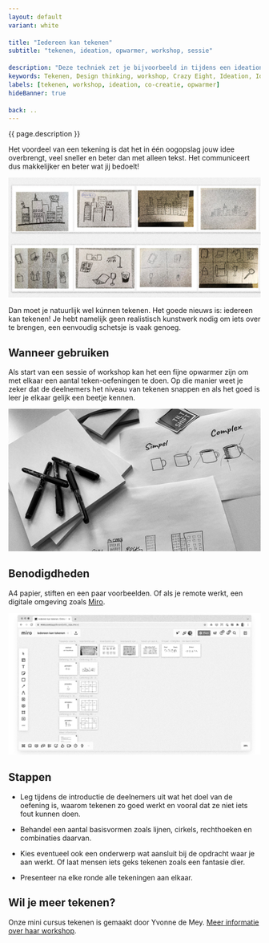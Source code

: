 ```yaml
---
layout: default
variant: white

title: "Iedereen kan tekenen"
subtitle: "tekenen, ideation, opwarmer, workshop, sessie"

description: "Deze techniek zet je bijvoorbeeld in tijdens een ideation met crazy-8, of bij het uitwerken van concepten."
keywords: Tekenen, Design thinking, workshop, Crazy Eight, Ideation, Ideeën, How to, uitleg, instructie
labels: [tekenen, workshop, ideation, co-creatie, opwarmer]
hideBanner: true

back: ..
---
```

{{ page.description }}

Het voordeel van een tekening is dat het in één oogopslag jouw idee overbrengt, veel sneller en beter dan met alleen tekst. Het communiceert dus makkelijker en beter wat jij bedoelt!

<div class="article-image">
    <img src="/assets/img/materialen/mini-workshop-iedereen-kan-tekenen.jpg">
</div>

Dan moet je natuurlijk wel kúnnen tekenen. Het goede nieuws is: iedereen kan tekenen! Je hebt namelijk geen realistisch kunstwerk nodig om iets over te brengen, een eenvoudig schetsje is vaak genoeg.

## Wanneer gebruiken

Als start van een sessie of workshop kan het een fijne opwarmer zijn om met elkaar een aantal teken-oefeningen te doen. Op die manier weet je zeker dat de deelnemers het niveau van tekenen snappen en als het goed is leer je elkaar gelijk een beetje kennen.

<div class="article-image">
    <img src="/assets/img/materialen/benodigheden-teken-workshop.jpg">
</div>

## Benodigdheden

A4 papier, stiften en een paar voorbeelden. Of als je remote werkt, een digitale omgeving zoals [Miro](https://miro.com/).

<div class="article-image">
    <img src="/assets/img/materialen/Miro-board-workshop-iedereen-kan-tekenen.jpg">
</div>

## Stappen

- Leg tijdens de introductie de deelnemers uit wat het doel van de oefening is, waarom tekenen zo goed werkt en vooral dat ze niet iets fout kunnen doen. 

- Behandel een aantal basisvormen zoals lijnen, cirkels, rechthoeken en combinaties daarvan. 

- Kies eventueel ook een onderwerp wat aansluit bij de opdracht waar je aan werkt. Of laat mensen iets geks tekenen zoals een fantasie dier.

- Presenteer na elke ronde alle tekeningen aan elkaar.

 
## Wil je meer tekenen?

Onze mini cursus tekenen is gemaakt door Yvonne de Mey. [Meer informatie over haar workshop](https://sites.google.com/kazenda.nl/workshops/).
